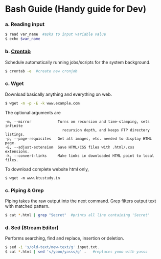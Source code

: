 # Bash Guide (Handy guide for Dev)


### a. Reading input
```bash
$ read var_name  #asks to input variable value
$ echo $var_name
```

### b. [Crontab](cron/README.md)
Schedule automatically running jobs/scripts for the system background.
```bash
$ crontab -e  #create new cronjob
```

### c. Wget
Download basically anything and everything on web.
```bash
$ wget -m -p -E -k www.example.com
```
The optional arguments are
```
-m, --mirror            Turns on recursion and time-stamping, sets infinite 
                          recursion depth, and keeps FTP directory listings.
-p, --page-requisites   Get all images, etc. needed to display HTML page.
-E, --adjust-extension  Save HTML/CSS files with .html/.css extensions.
-k, --convert-links     Make links in downloaded HTML point to local files.
```

To download complete website html only,
```
$ wget -m www.ktustudy.in
```

### c. Piping & Grep
Piping takes the raw output into the next command. Grep filters output text with matched pattern.
```bash
$ cat *.html | grep "Secret"  #prints all line containing 'Secret'
```

### d. Sed (Stream Editor)
Performs searching, find and replace, insertion or deletion.
```bash
$ sed -i 's/old-text/new-text/g' input.txt.
$ cat *.html | sed 's/yooo/yasss/g' .   #replaces yooo with yasss
```
